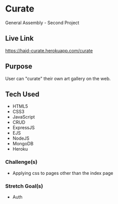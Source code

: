 # Curate
General Assembly - Second Project

## Live Link
https://hajd-curate.herokuapp.com/curate

## Purpose
User can "curate" their own art gallery on the web. 

## Tech Used

- HTML5
- CSS3
- JavaScript
- CRUD 
- ExpressJS
- EJS
- NodeJS
- MongoDB
- Heroku

### Challenge(s)
- Applying css to pages other than the index page

### Stretch Goal(s)
- Auth
